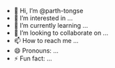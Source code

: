 - 👋 Hi, I’m @parth-tongse
- 👀 I’m interested in ...
- 🌱 I’m currently learning ...
- 💞️ I’m looking to collaborate on ...
- 📫 How to reach me ...
- 😄 Pronouns: ...
- ⚡ Fun fact: ...

<!---
parth-tongse/parth-tongse is a ✨ special ✨ repository because its `README.md` (this file) appears on your GitHub profile.
You can click the Preview link to take a look at your changes.
--->
